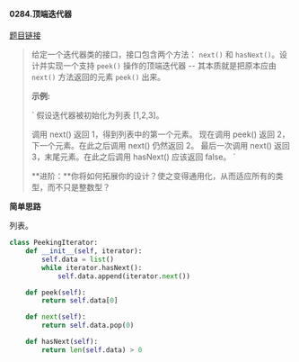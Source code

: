 #### 0284.顶端迭代器

[题目链接](https://leetcode-cn.com/problems/peeking-iterator)

> 给定一个迭代器类的接口，接口包含两个方法： `next()` 和 `hasNext()`。设计并实现一个支持 `peek()` 操作的顶端迭代器 -- 其本质就是把原本应由 `next()` 方法返回的元素 `peek()` 出来。
>
> **示例:**
>
> `
> 假设迭代器被初始化为列表 [1,2,3]。
> 
> 调用 next() 返回 1，得到列表中的第一个元素。
> 现在调用 peek() 返回 2，下一个元素。在此之后调用 next() 仍然返回 2。
> 最后一次调用 next() 返回 3，末尾元素。在此之后调用 hasNext() 应该返回 false。
> `
>
> **进阶：**你将如何拓展你的设计？使之变得通用化，从而适应所有的类型，而不只是整数型？

**简单思路**

列表。

```python
class PeekingIterator:
    def __init__(self, iterator):
        self.data = list()
        while iterator.hasNext():
            self.data.append(iterator.next())

    def peek(self):
        return self.data[0]

    def next(self):
        return self.data.pop(0)

    def hasNext(self):
        return len(self.data) > 0
```

